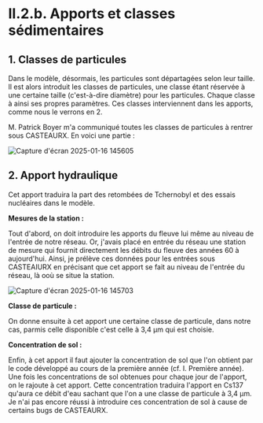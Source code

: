 # II.2.b. Apports et classes sédimentaires

## 1. Classes de particules

Dans le modèle, désormais, les particules sont départagées selon leur taille. 
Il est alors introduit les classes de particules, une classe étant réservée à une certaine taille (c'est-à-dire diamètre) pour les particules. Chaque classe à ainsi ses propres paramètres.
Ces classes interviennent dans les apports, comme nous le verrons en 2.

M. Patrick Boyer m'a communiqué toutes les classes de particules à rentrer sous CASTEAURX. En voici une partie : 

![Capture d'écran 2025-01-16 145605](https://github.com/user-attachments/assets/02d4f179-f087-430a-8cb0-36b223d93711)

## 2. Apport hydraulique

Cet apport traduira la part des retombées de Tchernobyl et des essais nucléaires dans le modèle.

**Mesures de la station :**

Tout d'abord, on doit introduire les apports du fleuve lui même au niveau de l'entrée de notre réseau.
Or, j'avais placé en entrée du réseau une station de mesure qui fournit directement les débits du fleuve des années 60 à aujourd'hui.
Ainsi, je prélève ces données pour les entrées sous CASTEAIURX en précisant que cet apport se fait au niveau de l'entrée du réseau, là ooù se situe la station.

![Capture d'écran 2025-01-16 145703](https://github.com/user-attachments/assets/9f1bd8a2-bf2e-49a5-9555-a62e1b357e11)

**Classe de particule :**

On donne ensuite à cet apport une certaine classe de particule, dans notre cas, parmis celle disponible c'est celle à 3,4 μm qui est choisie.

**Concentration de sol :**

Enfin, à cet apport il faut ajouter la concentration de sol que l'on obtient par le code développé au cours de la première année (cf. I. Première année). 
Une fois les concentrations de sol obtenues pour chaque jour de l'apport, on le rajoute à cet apport.
Cette concentration traduira l'apport en Cs137 qu'aura ce débit d'eau sachant que l'on a une classe de particule à 3,4 μm.
Je n'ai pas encore réussi à introduire ces concentration de sol à cause de certains bugs de CASTEAURX. 

